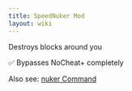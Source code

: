 ```yaml
---
title: SpeedNuker Mod
layout: wiki
---
```

Destroys blocks around you

:white_check_mark: Bypasses NoCheat+ completely

Also see: [nuker Command](https://www.wurst-client.tk/wiki/Commands/nuker/)
